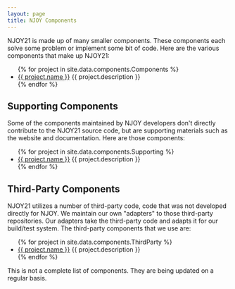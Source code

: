 ```yaml
---
layout: page
title: NJOY Components
---
```

NJOY21 is made up of many smaller components. These components each solve some problem or implement some bit of code. Here are the various components that make up NJOY21:
<ul>
{% for project in site.data.components.Components %}
  <li>
     <a href="{{ project.url }}">{{ project.name }}</a> {{ project.description }}
  </li>
{% endfor %}
</ul>

## Supporting Components
Some of the components maintained by NJOY developers don't directly contribute to the NJOY21 source code, but are supporting materials such as the website and documentation. Here are those components:
<ul>
{% for project in site.data.components.Supporting %}
  <li>
     <a href="{{ project.url }}">{{ project.name }}</a> {{ project.description }}
  </li>
{% endfor %}
</ul>

## Third-Party Components
NJOY21 utilizes a number of third-party code, code that was not developed directly for NJOY. We maintain our own "adapters" to those third-party repositories. Our adapters take the third-party code and adapts it for our build/test system. The third-party components that we use are:
<ul>
{% for project in site.data.components.ThirdParty %}
  <li>
     <a href="{{ project.url }}">{{ project.name }}</a> {{ project.description }}
  </li>
{% endfor %}
</ul>

This is not a complete list of components. They are being updated on a regular basis.

